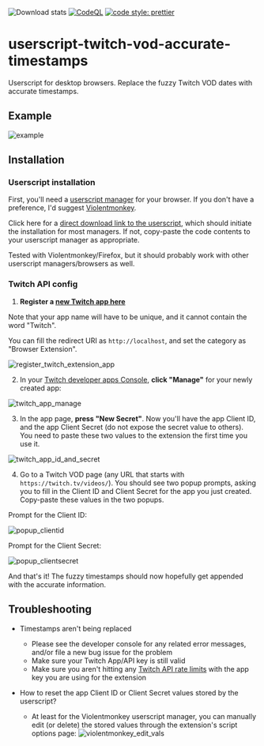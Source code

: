 ![Download stats](https://data.jsdelivr.com/v1/package/gh/Rainyan/userscript-twitch-vod-accurate-timestamps/badge?style=flat-square)
[![CodeQL](https://github.com/Rainyan/userscript-twitch-vod-accurate-timestamps/actions/workflows/codeql.yml/badge.svg?style=flat-square)](https://github.com/Rainyan/userscript-twitch-vod-accurate-timestamps/actions/workflows/codeql.yml)
[![code style: prettier](https://img.shields.io/badge/code_style-prettier-ff69b4.svg?style=flat-square)](https://github.com/prettier/prettier)

# userscript-twitch-vod-accurate-timestamps
Userscript for desktop browsers. Replace the fuzzy Twitch VOD dates with accurate timestamps.

## Example

![example](https://github.com/Rainyan/userscript-twitch-vod-accurate-timestamps/assets/6595066/47f83819-eb07-4514-8a69-0ea4fd53e1c3)


## Installation

### Userscript installation

First, you'll need a [userscript manager](https://en.wikipedia.org/wiki/Userscript_manager) for your browser. If you don't have a preference, I'd suggest [Violentmonkey](https://violentmonkey.github.io/).

Click here for a [direct download link to the userscript](https://github.com/Rainyan/userscript-twitch-vod-accurate-timestamps/raw/main/twitch_accurate_vod_timestamps.user.js), which should initiate the installation for most managers. If not, copy-paste the code contents to your userscript manager as appropriate.

Tested with Violentmonkey/Firefox, but it should probably work with other userscript managers/browsers as well.

### Twitch API config

1) **Register a [new Twitch app here](https://dev.twitch.tv/console/apps/create)**

Note that your app name will have to be unique, and it cannot contain the word "Twitch".

You can fill the redirect URI as `http://localhost`, and set the category as "Browser Extension".

![register_twitch_extension_app](https://github.com/Rainyan/userscript-twitch-vod-accurate-timestamps/assets/6595066/080b1dd0-726e-47de-a7ef-cf8ff3ece86b)

2) In your [Twitch developer apps Console](https://dev.twitch.tv/console/apps), **click "Manage"** for your newly created app:

![twitch_app_manage](https://github.com/Rainyan/userscript-twitch-vod-accurate-timestamps/assets/6595066/888a34f4-07a2-4f7b-8110-a0ec5188133a)

3) In the app page, **press "New Secret"**. Now you'll have the app Client ID, and the app Client Secret (do not expose the secret value to others). You need to paste these two values to the extension the first time you use it.

![twitch_app_id_and_secret](https://github.com/Rainyan/userscript-twitch-vod-accurate-timestamps/assets/6595066/566a6ae2-8852-4723-9df4-f7fcf99f866d)

4) Go to a Twitch VOD page (any URL that starts with `https://twitch.tv/videos/`). You should see two popup prompts, asking you to fill in the Client ID and Client Secret for the app you just created. Copy-paste these values in the two popups.

Prompt for the Client ID:

![popup_clientid](https://github.com/Rainyan/userscript-twitch-vod-accurate-timestamps/assets/6595066/c8cfe1de-215c-4bf5-9e7a-4c0364f559eb)

Prompt for the Client Secret:

![popup_clientsecret](https://github.com/Rainyan/userscript-twitch-vod-accurate-timestamps/assets/6595066/65363b02-a727-4885-b1e8-eac52a65e760)

And that's it! The fuzzy timestamps should now hopefully get appended with the accurate information.

## Troubleshooting
* Timestamps aren't being replaced
  * Please see the developer console for any related error messages, and/or file a new bug issue for the problem
  * Make sure your Twitch App/API key is still valid
  * Make sure you aren't hitting any [Twitch API rate limits](https://dev.twitch.tv/docs/api/guide/#twitch-rate-limits) with the app key you are using for the extension

* How to reset the app Client ID or Client Secret values stored by the userscript?
  * At least for the Violentmonkey userscript manager, you can manually edit (or delete) the stored values through the extension's script options page:
    ![violentmonkey_edit_vals](https://github.com/Rainyan/userscript-twitch-vod-accurate-timestamps/assets/6595066/ab0e9556-6296-4662-8e81-a83cbeefd571)


